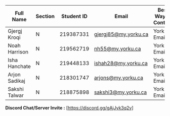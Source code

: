 | Full Name | Section | Student ID | Email | Best Way to Contact  | Discord Username |
|-----------|---------|------------|-------|----------------------|------------------|
| Gjergj Kroqi          | N        | 219387331           | gjergj85@my.yorku.ca      | York Email                     | dontfeedtheducks                 |
| Noah Harrison           | N         | 219562719            | nh55@my.yorku.ca       | York Email                      | patchthefat                  |
| Isha Hanchate          | N         | 219448133            | ishah28@my.yorku.ca       | York Email                      | 4everr41n                  |
| Arjon Sadikaj            | N   |   218301747 | arjons@my.yorku.ca|York Email|    bblaku           |
| Sakshi Talwar           | N   |   218875898 | sakshi3@my.yorku.ca|York Email|    sakshitalwarrr          |


**Discord Chat/Server Invite :** [https://discord.gg/gAjJyk3q2v]
